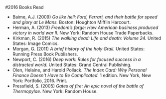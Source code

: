 ﻿#2016 Books Read

- Baime, A.J. (2009) *Go like hell: Ford, Ferrari, and their battle for speed and glory at Le Mans.* Boston: Houghton Mifflin Harcourt.
- Herman, A. (2013) *Freedom’s forge: How American business produced victory in world war II.* New York: Random House Trade Paperbacks.
- Kirkman, R. (2015) *The walking dead: Life and death: Volume 24.* United States: Image Comics.
- Morgan, G. (2011) *A brief history of the holy Grail.* United States: Running Press Book Publishers.
- Newport, C. (2016) *Deep work: Rules for focused success in a distracted world.* United States: Grand Central Publishing.
- Olen, Helaine, and Harold Pollack. *The Index Card: Why Personal Finance Doesn’t Have to Be Complicated.* 1 edition. New York, New York: Portfolio, 2016. Print.
- Pressfield, S. (2005) *Gates of fire: An epic novel of the battle of Thermopylae.* New York: Random House.



